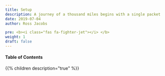 ```yaml
---
title: Setup
description: A journey of a thousand miles begins with a single packet
date: 2019-07-04
author: Ross Jacobs

pre: <b><i class="fas fa-fighter-jet"></i> </b>
weight: 1
draft: false
---
```


#### Table of Contents

{{% children description="true" %}}
